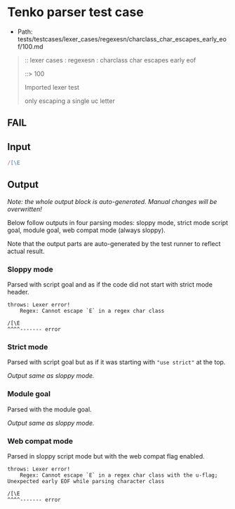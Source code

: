 # Tenko parser test case

- Path: tests/testcases/lexer_cases/regexesn/charclass_char_escapes_early_eof/100.md

> :: lexer cases : regexesn : charclass char escapes early eof
>
> ::> 100
>
> Imported lexer test
>
> only escaping a single uc letter

## FAIL

## Input

`````js
/[\E
`````

## Output

_Note: the whole output block is auto-generated. Manual changes will be overwritten!_

Below follow outputs in four parsing modes: sloppy mode, strict mode script goal, module goal, web compat mode (always sloppy).

Note that the output parts are auto-generated by the test runner to reflect actual result.

### Sloppy mode

Parsed with script goal and as if the code did not start with strict mode header.

`````
throws: Lexer error!
    Regex: Cannot escape `E` in a regex char class

/[\E
^^^^------- error
`````

### Strict mode

Parsed with script goal but as if it was starting with `"use strict"` at the top.

_Output same as sloppy mode._

### Module goal

Parsed with the module goal.

_Output same as sloppy mode._

### Web compat mode

Parsed in sloppy script mode but with the web compat flag enabled.

`````
throws: Lexer error!
    Regex: Cannot escape `E` in a regex char class with the u-flag; Unexpected early EOF while parsing character class

/[\E
^^^^------- error
`````

